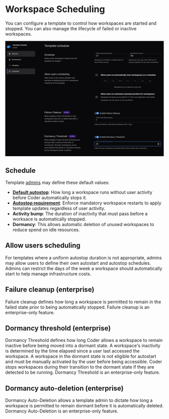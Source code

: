 # Workspace Scheduling

You can configure a template to control how workspaces are started and stopped.
You can also manage the lifecycle of failed or inactive workspaces.

![Schedule screen](../images/template-scheduling.png)

## Schedule

Template [admins](../admin/users.md) may define these default values:

- [**Default autostop**](../workspaces.md#autostart-and-autostop): How long a
  workspace runs without user activity before Coder automatically stops it.
- [**Autostop requirement**](../workspaces.md#autostop-requirement-enterprise):
  Enforce mandatory workspace restarts to apply template updates regardless of
  user activity.
- **Activity bump**: The duration of inactivity that must pass before a worksace
  is automatically stopped.
- **Dormancy**: This allows automatic deletion of unused workspaces to reduce
  spend on idle resources.

## Allow users scheduling

For templates where a uniform autostop duration is not appropriate, admins may
allow users to define their own autostart and autostop schedules. Admins can
restrict the days of the week a workspace should automatically start to help
manage infrastructure costs.

## Failure cleanup (enterprise)

Failure cleanup defines how long a workspace is permitted to remain in the
failed state prior to being automatically stopped. Failure cleanup is an
enterprise-only feature.

## Dormancy threshold (enterprise)

Dormancy Threshold defines how long Coder allows a workspace to remain inactive
before being moved into a dormant state. A workspace's inactivity is determined
by the time elapsed since a user last accessed the workspace. A workspace in the
dormant state is not eligible for autostart and must be manually activated by
the user before being accessible. Coder stops workspaces during their transition
to the dormant state if they are detected to be running. Dormancy Threshold is
an enterprise-only feature.

## Dormancy auto-deletion (enterprise)

Dormancy Auto-Deletion allows a template admin to dictate how long a workspace
is permitted to remain dormant before it is automatically deleted. Dormancy
Auto-Deletion is an enterprise-only feature.
